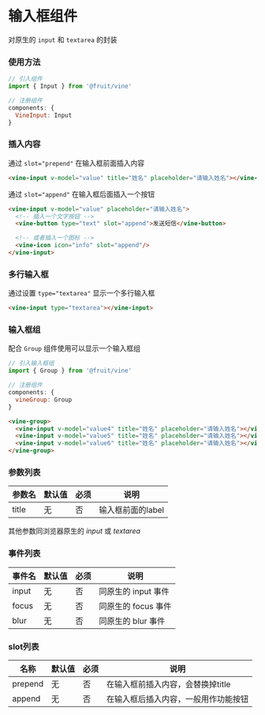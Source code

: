 # 输入框组件

对原生的 `input` 和 `textarea` 的封装

### 使用方法
```js
// 引入组件
import { Input } from '@fruit/vine'

// 注册组件
components: {
  VineInput: Input
}
```

### 插入内容
通过 `slot="prepend"` 在输入框前面插入内容
```html
<vine-input v-model="value" title="姓名" placeholder="请输入姓名"></vine-input>
```

通过 `slot="append"` 在输入框后面插入一个按钮
```html
<vine-input v-model="value" placeholder="请输入姓名">
  <!-- 插入一个文字按钮 -->
  <vine-button type="text" slot="append">发送短信</vine-button>

  <!-- 或者插入一个图标 -->
  <vine-icon icon="info" slot="append"/>
</vine-input>
```

### 多行输入框
通过设置 `type="textarea"` 显示一个多行输入框
```html
<vine-input type="textarea"></vine-input>
```

### 输入框组
配合 `Group` 组件使用可以显示一个输入框组
```js
// 引入输入框组
import { Group } from '@fruit/vine'

// 注册组件
components: {
  vineGroup: Group
}
```

```html
<vine-group>
  <vine-input v-model="value4" title="姓名" placeholder="请输入姓名"></vine-input>
  <vine-input v-model="value5" title="姓名" placeholder="请输入姓名"></vine-input>
  <vine-input v-model="value6" title="姓名" placeholder="请输入姓名"></vine-input>
</vine-group>
```

### 参数列表
|  参数名   |    默认值     |  必须 |           说明          |
| -------  |  ------------ | ---- | ------------------------|
| title    |       无      |  否  |  输入框前面的label       |

其他参数同浏览器原生的 *input* 或 *textarea*

### 事件列表
|  事件名   |    默认值     |  必须 |           说明          |
| -------  |  ------------ | ---- | ------------------------|
| input    |       无      |  否  |  同原生的 input 事件      |
| focus    |       无      |  否  |  同原生的 focus 事件      |
| blur     |       无      |  否  |  同原生的 blur 事件       |

### slot列表
|  名称    |    默认值     |  必须 |              说明                  |
| -------  |  ----------- | ----  | ----------------------------------|
| prepend  |       无     |  否   |  在输入框前插入内容，会替换掉title   |
| append   |       无     |  否   |  在输入框后插入内容，一般用作功能按钮 |
